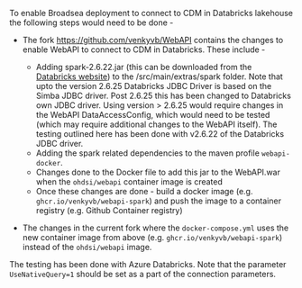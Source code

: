 To enable Broadsea deployment to connect to CDM in Databricks lakehouse the following steps would need to be done -
* The fork https://github.com/venkyvb/WebAPI contains the changes to enable WebAPI to connect to CDM in Databricks. These include -
  - Adding spark-2.6.22.jar (this can be downloaded from the [Databricks website](https://www.databricks.com/spark/jdbc-drivers-archive)) to the /src/main/extras/spark folder. Note that upto the version 2.6.25 Databricks JDBC Driver is based on the Simba JDBC driver. Post 2.6.25 this has been changed to Databricks own JDBC driver. Using version > 2.6.25 would require changes in the WebAPI DataAccessConfig, which would need to be tested (which may require additional changes to the WebAPI itself). The testing outlined here has been done with v2.6.22 of the Databricks JDBC driver.
  - Adding the spark related dependencies to the maven profile `webapi-docker`.
  - Changes done to the Docker file to add this jar to the WebAPI.war when the `ohdsi/webapi` container image is created
  - Once these changes are done - build a docker image (e.g. `ghcr.io/venkyvb/webapi-spark`) and push the image to a container registry (e.g. Github Container registry)

* The changes in the current fork where the `docker-compose.yml` uses the new container image from above (e.g. `ghcr.io/venkyvb/webapi-spark`) instead of the `ohdsi/webapi` image.

The testing has been done with Azure Databricks. Note that the parameter `UseNativeQuery=1` should be set as a part of the connection parameters.
